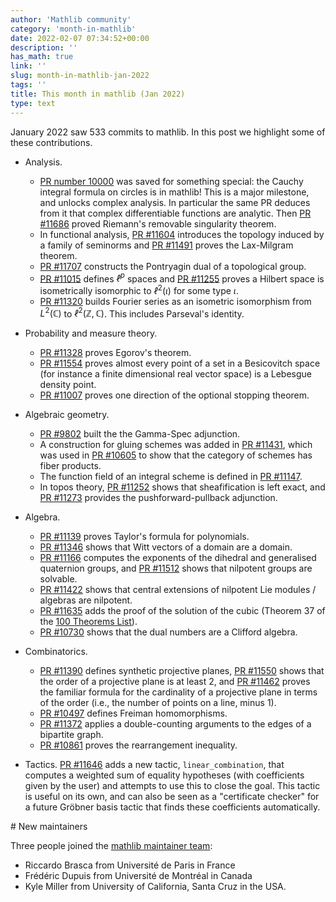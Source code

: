 ```yaml
---
author: 'Mathlib community'
category: 'month-in-mathlib'
date: 2022-02-07 07:34:52+00:00
description: ''
has_math: true
link: ''
slug: month-in-mathlib-jan-2022
tags: ''
title: This month in mathlib (Jan 2022)
type: text
---
```


January 2022 saw 533 commits to mathlib.
In this post we highlight some of these contributions.

<!-- TEASER_END -->

* Analysis. 
     - [PR number 10000](https://github.com/leanprover-community/mathlib/pull/10000) was saved for something special: the Cauchy integral formula on circles is in mathlib! This is a major milestone, and unlocks complex analysis. In particular the same PR deduces from it that complex differentiable functions are analytic. Then [PR #11686](https://github.com/leanprover-community/mathlib/pull/11686) proved Riemann's removable singularity theorem.
     - In functional analysis, [PR #11604](https://github.com/leanprover-community/mathlib/pull/11604) introduces the topology induced by a family of seminorms and [PR #11491](https://github.com/leanprover-community/mathlib/pull/11491) proves the Lax-Milgram theorem.
     - [PR #11707](https://github.com/leanprover-community/mathlib/pull/11707) constructs the Pontryagin dual of a topological group.
     - [PR #11015](https://github.com/leanprover-community/mathlib/pull/11015) defines $ℓ^p$ spaces and [PR #11255](https://github.com/leanprover-community/mathlib/pull/11255) proves a Hilbert space is isometrically isomorphic to $ℓ^2(ι)$ for some type $ι$.
     - [PR #11320](https://github.com/leanprover-community/mathlib/pull/11320) builds Fourier series as an isometric isomorphism from $L^2(ℂ)$ to $ℓ^2(ℤ, ℂ)$. This includes Parseval's identity.

* Probability and measure theory. 
     - [PR #11328](https://github.com/leanprover-community/mathlib/pull/11328) proves Egorov's theorem.
     - [PR #11554](https://github.com/leanprover-community/mathlib/pull/11554) proves almost every point of a set in a Besicovitch space (for instance a finite dimensional real vector space) is a Lebesgue density point.
     - [PR #11007](https://github.com/leanprover-community/mathlib/pull/11007) proves one direction of the optional stopping theorem.
  

* Algebraic geometry. 
     - [PR #9802](https://github.com/leanprover-community/mathlib/pull/9802) built the the Gamma-Spec adjunction.
     - A construction for gluing schemes was added in [PR #11431](https://github.com/leanprover-community/mathlib/pull/11431), which was used in [PR #10605](https://github.com/leanprover-community/mathlib/pull/10605) to show that the category of schemes has fiber products.
     - The function field of an integral scheme is defined in [PR #11147](https://github.com/leanprover-community/mathlib/pull/11147).
     - In topos theory, [PR #11252](https://github.com/leanprover-community/mathlib/pull/11252) shows that sheafification is left exact, and [PR #11273](https://github.com/leanprover-community/mathlib/pull/11273) provides the pushforward-pullback adjunction.


* Algebra. 
     - [PR #11139](https://github.com/leanprover-community/mathlib/pull/11139) proves Taylor's formula for polynomials.
     - [PR #11346](https://github.com/leanprover-community/mathlib/pull/11346) shows that Witt vectors of a domain are a domain.
     - [PR #11166](https://github.com/leanprover-community/mathlib/pull/11166) computes the exponents of the dihedral and generalised quaternion groups, and [PR #11512](https://github.com/leanprover-community/mathlib/pull/11512) shows that nilpotent groups are solvable.
     - [PR #11422](https://github.com/leanprover-community/mathlib/pull/11422) shows that central extensions of nilpotent Lie modules / algebras are nilpotent.
     - [PR #11635](https://github.com/leanprover-community/mathlib/pull/11635) adds the proof of the solution of the cubic (Theorem 37 of the [100 Theorems List](https://www.cs.ru.nl/~freek/100/)).
     - [PR #10730](https://github.com/leanprover-community/mathlib/pull/10730) shows that the dual numbers are a Clifford algebra.



* Combinatorics. 
     - [PR #11390](https://github.com/leanprover-community/mathlib/pull/11390) defines synthetic projective planes, [PR #11550](https://github.com/leanprover-community/mathlib/pull/11550) shows that the order of a projective plane is at least 2, and [PR #11462](https://github.com/leanprover-community/mathlib/pull/11462) proves the familiar formula for the cardinality of a projective plane in terms of the order (i.e., the number of points on a line, minus 1).
     - [PR #10497](https://github.com/leanprover-community/mathlib/pull/10497) defines Freiman homomorphisms.
     - [PR #11372](https://github.com/leanprover-community/mathlib/pull/11372) applies a double-counting arguments to the edges of a bipartite graph.
     - [PR #10861](https://github.com/leanprover-community/mathlib/pull/10861) proves the rearrangement inequality.


* Tactics. [PR #11646](https://github.com/leanprover-community/mathlib/pull/11646) adds a new tactic, `linear_combination`,
  that computes a weighted sum of equality hypotheses (with coefficients given by the user) and attempts to use this to close the goal. 
  This tactic is useful on its own, and can also be seen as a "certificate checker" for a future Gröbner basis tactic that finds these coefficients automatically.


# New maintainers

Three people joined the [mathlib maintainer team](https://leanprover-community.github.io/meet.html#maintainers):

* Riccardo Brasca from Université de Paris in France
* Frédéric Dupuis from Université de Montréal in Canada
* Kyle Miller from University of California, Santa Cruz in the USA.

